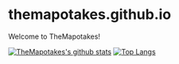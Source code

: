 # themapotakes.github.io
Welcome to TheMapotakes!

[![TheMapotakes's github stats](https://github-readme-stats.vercel.app/api?username=TheMapotakes&count_private=true&include_all_commits=true&show_icons=true&theme=dark&hide_border=true)](https://github.com/anuraghazra/github-readme-stats)
[![Top Langs](https://github-readme-stats.vercel.app/api/top-langs/?username=TheMapotakes&layout=compact&theme=dark&count_private=true&hide_border=true&langs_count=10)](https://github.com/anuraghazra/github-readme-stats)

